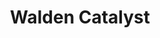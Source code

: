 ---
layout: firm_page
title: "Walden Catalyst"
id: "waldencatalyst.com"
permalink: "/waldencatalystwaldencatalyst.com/"
website: "https://waldencatalyst.com"
offices: "San Francisco (United States)"
investment_stages: "Seed, Series A, Series B"
portfolio_companies: "Zoom, Innovium, IonQ, Ati Motors, Anybotics, Nearfield Instruments, Rivos, Peptone, Ingonyama, Clarity, 3DGS, Galileo, Artera, Greenstone Biosciences, Opaque Systems, Voltron, MindsDB, Speedata, AI21 Labs, Genome Medical, Innovium, Fungible, Darktrace, Habana, Sambanova, Inphi, Berkeley Lights, Preventice Solutions, IonQ,Mellanox Technologies, Nuvia, Graphcore, Virtue AI"
portfolio_link: "https://waldencatalyst.com/portfolio"
investment_markets: "Data, Deep Tech, AI, Cloud, Fintech, Digital Biology, Semiconductors, Industry 4.0, Quantum"
founded_year: "2021"
description: "Walden Catalyst is a venture capital firm focused on deep tech startups. They provide early-stage investments, operational expertise, and global reach, partnering with bold entrepreneurs to power the future of technology. With over 30 years of experience, they have a strong track record of success."
linkedin: "https://www.linkedin.com/company/walden-catalyst-ventures"
twitter: "https://twitter.com/walden_catalyst"
instagram: ""
team_page: "https://waldencatalyst.com/people"
investor_type: "Venture Capital"
crunchbase: "https://www.crunchbase.com/organization/walden-catalyst"
pitchbook: "https://pitchbook.com/profiles/investor/460280-44"

# SEO Optimization
meta_title: "Walden Catalyst - VC Firm - projectstartups.com"
meta_description: "Walden Catalyst, Walden Catalyst is a venture capital firm focused on deep tech startups. They provide early-stage investments, operational expertise, and global reach..."
meta_keywords: "Walden Catalyst, Data, Deep Tech, AI, Cloud, Fintech, Digital Biology, Semiconductors, Industry 4.0, Quantum, VC firm, venture capital, startup investor, projectstartups.com"
canonical_url: "https://vc.projectstartups.com/waldencatalystwaldencatalyst.com/"
---